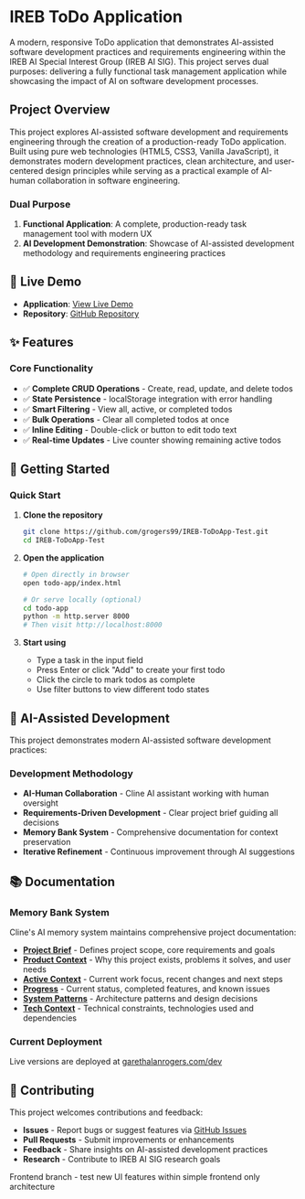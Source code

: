 # IREB ToDo Application

A modern, responsive ToDo application that demonstrates AI-assisted software development practices and requirements engineering within the IREB AI Special Interest Group (IREB AI SIG). This project serves dual purposes: delivering a fully functional task management application while showcasing the impact of AI on software development processes.

## Project Overview

This project explores AI-assisted software development and requirements engineering through the creation of a production-ready ToDo application. Built using pure web technologies (HTML5, CSS3, Vanilla JavaScript), it demonstrates modern development practices, clean architecture, and user-centered design principles while serving as a practical example of AI-human collaboration in software engineering.

### Dual Purpose
1. **Functional Application**: A complete, production-ready task management tool with modern UX
2. **AI Development Demonstration**: Showcase of AI-assisted development methodology and requirements engineering practices

## 🚀 Live Demo

- **Application**: [View Live Demo](https://www.garethalanrogers.com/dev)
- **Repository**: [GitHub Repository](https://github.com/grogers99/IREB-ToDoApp-Test)

## ✨ Features

### Core Functionality
- ✅ **Complete CRUD Operations** - Create, read, update, and delete todos
- ✅ **State Persistence** - localStorage integration with error handling
- ✅ **Smart Filtering** - View all, active, or completed todos
- ✅ **Bulk Operations** - Clear all completed todos at once
- ✅ **Inline Editing** - Double-click or button to edit todo text
- ✅ **Real-time Updates** - Live counter showing remaining active todos

## 🚀 Getting Started

### Quick Start
1. **Clone the repository**
   ```bash
   git clone https://github.com/grogers99/IREB-ToDoApp-Test.git
   cd IREB-ToDoApp-Test
   ```

2. **Open the application**
   ```bash
   # Open directly in browser
   open todo-app/index.html
   
   # Or serve locally (optional)
   cd todo-app
   python -m http.server 8000
   # Then visit http://localhost:8000
   ```

3. **Start using**
   - Type a task in the input field
   - Press Enter or click "Add" to create your first todo
   - Click the circle to mark todos as complete
   - Use filter buttons to view different todo states

## 🎯 AI-Assisted Development

This project demonstrates modern AI-assisted software development practices:

### Development Methodology
- **AI-Human Collaboration** - Cline AI assistant working with human oversight
- **Requirements-Driven Development** - Clear project brief guiding all decisions
- **Memory Bank System** - Comprehensive documentation for context preservation
- **Iterative Refinement** - Continuous improvement through AI suggestions

## 📚 Documentation

### Memory Bank System
Cline's AI memory system maintains comprehensive project documentation:

- **[Project Brief](memory-bank/projectbrief.md)** - Defines project scope, core requirements and goals
- **[Product Context](memory-bank/productContext.md)** - Why this project exists, problems it solves, and user needs
- **[Active Context](memory-bank/activeContext.md)** - Current work focus, recent changes and next steps
- **[Progress](memory-bank/progress.md)** - Current status, completed features, and known issues
- **[System Patterns](memory-bank/systemPatterns.md)** - Architecture patterns and design decisions
- **[Tech Context](memory-bank/techContext.md)** - Technical constraints, technologies used and dependencies

### Current Deployment
Live versions are deployed at [garethalanrogers.com/dev](https://www.garethalanrogers.com/dev)

## 🤝 Contributing

This project welcomes contributions and feedback:

- **Issues** - Report bugs or suggest features via [GitHub Issues](https://github.com/grogers99/IREB-ToDoApp-Test/issues)
- **Pull Requests** - Submit improvements or enhancements
- **Feedback** - Share insights on AI-assisted development practices
- **Research** - Contribute to IREB AI SIG research goals

Frontend branch - test new UI features within simple frontend only architecture
